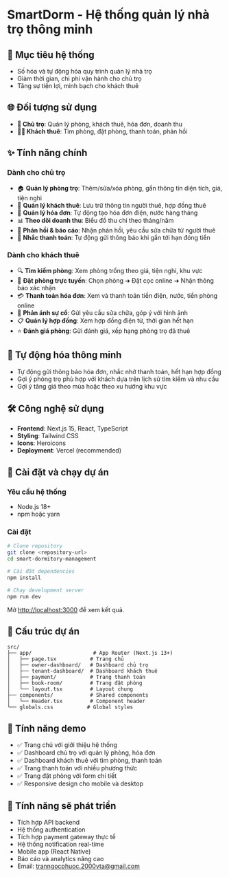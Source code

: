 # SmartDorm - Hệ thống quản lý nhà trọ thông minh

## 🎯 Mục tiêu hệ thống
- Số hóa và tự động hóa quy trình quản lý nhà trọ
- Giảm thời gian, chi phí vận hành cho chủ trọ
- Tăng sự tiện lợi, minh bạch cho khách thuê

## 🌐 Đối tượng sử dụng
- **👤 Chủ trọ**: Quản lý phòng, khách thuê, hóa đơn, doanh thu
- **🧑‍💼 Khách thuê**: Tìm phòng, đặt phòng, thanh toán, phản hồi

## ✨ Tính năng chính

### Dành cho chủ trọ
- 🏠 **Quản lý phòng trọ**: Thêm/sửa/xóa phòng, gắn thông tin diện tích, giá, tiện nghi
- 👥 **Quản lý khách thuê**: Lưu trữ thông tin người thuê, hợp đồng thuê
- 📄 **Quản lý hóa đơn**: Tự động tạo hóa đơn điện, nước hàng tháng
- 📊 **Theo dõi doanh thu**: Biểu đồ thu chi theo tháng/năm
- 💬 **Phản hồi & báo cáo**: Nhận phản hồi, yêu cầu sửa chữa từ người thuê
- 🔔 **Nhắc thanh toán**: Tự động gửi thông báo khi gần tới hạn đóng tiền

### Dành cho khách thuê
- 🔍 **Tìm kiếm phòng**: Xem phòng trống theo giá, tiện nghi, khu vực
- 📱 **Đặt phòng trực tuyến**: Chọn phòng ➜ Đặt cọc online ➜ Nhận thông báo xác nhận
- 💳 **Thanh toán hóa đơn**: Xem và thanh toán tiền điện, nước, tiền phòng online
- 🔧 **Phản ánh sự cố**: Gửi yêu cầu sửa chữa, góp ý với hình ảnh
- 📋 **Quản lý hợp đồng**: Xem hợp đồng điện tử, thời gian hết hạn
- ⭐ **Đánh giá phòng**: Gửi đánh giá, xếp hạng phòng trọ đã thuê

## 🤖 Tự động hóa thông minh
- Tự động gửi thông báo hóa đơn, nhắc nhở thanh toán, hết hạn hợp đồng
- Gợi ý phòng trọ phù hợp với khách dựa trên lịch sử tìm kiếm và nhu cầu
- Gợi ý tăng giá theo mùa hoặc theo xu hướng khu vực

## 🛠️ Công nghệ sử dụng
- **Frontend**: Next.js 15, React, TypeScript
- **Styling**: Tailwind CSS
- **Icons**: Heroicons
- **Deployment**: Vercel (recommended)

## 🚀 Cài đặt và chạy dự án

### Yêu cầu hệ thống
- Node.js 18+
- npm hoặc yarn

### Cài đặt
```bash
# Clone repository
git clone <repository-url>
cd smart-dormitory-management

# Cài đặt dependencies
npm install

# Chạy development server
npm run dev
```

Mở [http://localhost:3000](http://localhost:3000) để xem kết quả.

## 📁 Cấu trúc dự án
```
src/
├── app/                    # App Router (Next.js 13+)
│   ├── page.tsx           # Trang chủ
│   ├── owner-dashboard/   # Dashboard chủ trọ
│   ├── tenant-dashboard/  # Dashboard khách thuê
│   ├── payment/           # Trang thanh toán
│   ├── book-room/         # Trang đặt phòng
│   └── layout.tsx         # Layout chung
├── components/            # Shared components
│   └── Header.tsx         # Component header
└── globals.css           # Global styles
```

## 🎨 Tính năng demo
- ✅ Trang chủ với giới thiệu hệ thống
- ✅ Dashboard chủ trọ với quản lý phòng, hóa đơn
- ✅ Dashboard khách thuê với tìm phòng, thanh toán
- ✅ Trang thanh toán với nhiều phương thức
- ✅ Trang đặt phòng với form chi tiết
- ✅ Responsive design cho mobile và desktop

## 🔮 Tính năng sẽ phát triển
- Tích hợp API backend
- Hệ thống authentication
- Tích hợp payment gateway thực tế
- Hệ thống notification real-time
- Mobile app (React Native)
- Báo cáo và analytics nâng cao
- Email: tranngocphuoc.2000vta@gmail.com
